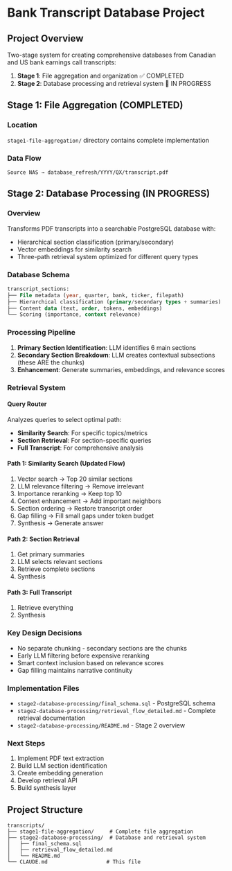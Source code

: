 # Bank Transcript Database Project

## Project Overview
Two-stage system for creating comprehensive databases from Canadian and US bank earnings call transcripts:

1. **Stage 1**: File aggregation and organization ✅ COMPLETED
2. **Stage 2**: Database processing and retrieval system 🔄 IN PROGRESS

## Stage 1: File Aggregation (COMPLETED)

### Location
`stage1-file-aggregation/` directory contains complete implementation

### Data Flow
```
Source NAS → database_refresh/YYYY/QX/transcript.pdf
```

## Stage 2: Database Processing (IN PROGRESS)

### Overview
Transforms PDF transcripts into a searchable PostgreSQL database with:
- Hierarchical section classification (primary/secondary)
- Vector embeddings for similarity search
- Three-path retrieval system optimized for different query types

### Database Schema
```sql
transcript_sections:
├── File metadata (year, quarter, bank, ticker, filepath)
├── Hierarchical classification (primary/secondary types + summaries)
├── Content data (text, order, tokens, embeddings)
└── Scoring (importance, context relevance)
```

### Processing Pipeline
1. **Primary Section Identification**: LLM identifies 6 main sections
2. **Secondary Section Breakdown**: LLM creates contextual subsections (these ARE the chunks)
3. **Enhancement**: Generate summaries, embeddings, and relevance scores

### Retrieval System

#### Query Router
Analyzes queries to select optimal path:
- **Similarity Search**: For specific topics/metrics
- **Section Retrieval**: For section-specific queries  
- **Full Transcript**: For comprehensive analysis

#### Path 1: Similarity Search (Updated Flow)
1. Vector search → Top 20 similar sections
2. LLM relevance filtering → Remove irrelevant
3. Importance reranking → Keep top 10
4. Context enhancement → Add important neighbors
5. Section ordering → Restore transcript order
6. Gap filling → Fill small gaps under token budget
7. Synthesis → Generate answer

#### Path 2: Section Retrieval
1. Get primary summaries
2. LLM selects relevant sections
3. Retrieve complete sections
4. Synthesis

#### Path 3: Full Transcript
1. Retrieve everything
2. Synthesis

### Key Design Decisions
- No separate chunking - secondary sections are the chunks
- Early LLM filtering before expensive reranking
- Smart context inclusion based on relevance scores
- Gap filling maintains narrative continuity

### Implementation Files
- `stage2-database-processing/final_schema.sql` - PostgreSQL schema
- `stage2-database-processing/retrieval_flow_detailed.md` - Complete retrieval documentation
- `stage2-database-processing/README.md` - Stage 2 overview

### Next Steps
1. Implement PDF text extraction
2. Build LLM section identification
3. Create embedding generation
4. Develop retrieval API
5. Build synthesis layer

## Project Structure
```
transcripts/
├── stage1-file-aggregation/     # Complete file aggregation
├── stage2-database-processing/  # Database and retrieval system
│   ├── final_schema.sql
│   ├── retrieval_flow_detailed.md
│   └── README.md
└── CLAUDE.md                   # This file
```